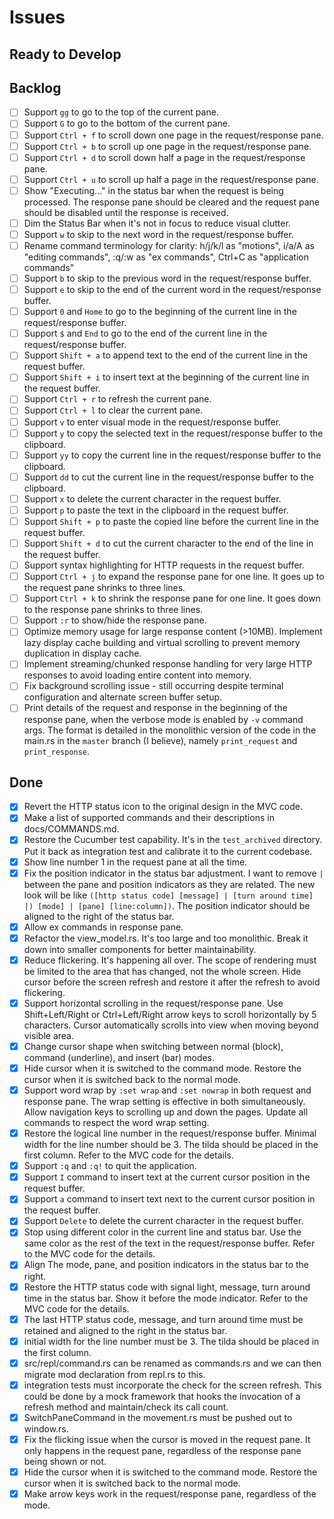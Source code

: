 # Issues

## Ready to Develop

## Backlog

- [ ] Support `gg` to go to the top of the current pane.
- [ ] Support `G` to go to the bottom of the current pane.
- [ ] Support `Ctrl + f` to scroll down one page in the request/response pane.
- [ ] Support `Ctrl + b` to scroll up one page in the request/response pane.
- [ ] Support `Ctrl + d` to scroll down half a page in the request/response pane.
- [ ] Support `Ctrl + u` to scroll up half a page in the request/response pane.
- [ ] Show "Executing..." in the status bar when the request is being processed. The response pane should be cleared and the request pane should be disabled until the response is received.
- [ ] Dim the Status Bar when it's not in focus to reduce visual clutter.
- [ ] Support `w` to skip to the next word in the request/response buffer.
- [ ] Rename command terminology for clarity: h/j/k/l as "motions", i/a/A as "editing commands", :q/:w as "ex commands", Ctrl+C as "application commands"
- [ ] Support `b` to skip to the previous word in the request/response buffer.
- [ ] Support `e` to skip to the end of the current word in the request/response buffer.
- [ ] Support `0` and `Home` to go to the beginning of the current line in the request/response buffer.
- [ ] Support `$` and `End` to go to the end of the current line in the request/response buffer.
- [ ] Support `Shift + a` to append text to the end of the current line in the request buffer.
- [ ] Support `Shift + i` to insert text at the beginning of the current line in the request buffer.
- [ ] Support `Ctrl + r` to refresh the current pane.
- [ ] Support `Ctrl + l` to clear the current pane.
- [ ] Support `v` to enter visual mode in the request/response buffer.
- [ ] Support `y` to copy the selected text in the request/response buffer to the clipboard.
- [ ] Support `yy` to copy the current line in the request/response buffer to the clipboard.
- [ ] Support `dd` to cut the current line in the request/response buffer to the clipboard.
- [ ] Support `x` to delete the current character in the request buffer.
- [ ] Support `p` to paste the text in the clipboard in the request buffer.
- [ ] Support `Shift + p` to paste the copied line before the current line in the request buffer.
- [ ] Support `Shift + d` to cut the current character to the end of the line in the request buffer.
- [ ] Support syntax highlighting for HTTP requests in the request buffer.
- [ ] Support `Ctrl + j` to expand the response pane for one line. It goes up to the request pane shrinks to three lines.
- [ ] Support `Ctrl + k` to shrink the response pane for one line. It goes down to the response pane shrinks to three lines.
- [ ] Support `:r` to show/hide the response pane.
- [ ] Optimize memory usage for large response content (>10MB). Implement lazy display cache building and virtual scrolling to prevent memory duplication in display cache.
- [ ] Implement streaming/chunked response handling for very large HTTP responses to avoid loading entire content into memory.
- [ ] Fix background scrolling issue - still occurring despite terminal configuration and alternate screen buffer setup.
- [ ] Print details of the request and response in the beginning of the response pane, when the verbose mode is enabled by `-v` command args. The format is detailed in the monolithic version of the code in the main.rs in the `master` branch (I believe), namely `print_request` and `print_response`.

## Done

- [x] Revert the HTTP status icon to the original design in the MVC code.
- [x] Make a list of supported commands and their descriptions in docs/COMMANDS.md.
- [x] Restore the Cucumber test capability. It's in the `test_archived` directory. Put it back as integration test and calibrate it to the current codebase.
- [x] Show line number 1 in the request pane at all the time.
- [x] Fix the position indicator in the status bar adjustment. I want to remove `|` between the pane and position indicators as they are related. The new look will be like `([http status code] [message] | [turn around time] |) [mode] | [pane] [line:column])`. The position indicator should be aligned to the right of the status bar.
- [x] Allow ex commands in response pane.
- [x] Refactor the view_model.rs. It's too large and too monolithic. Break it down into smaller components for better maintainability.
- [x] Reduce flickering. It's happening all over. The scope of rendering must be limited to the area that has changed, not the whole screen. Hide cursor before the screen refresh and restore it after the refresh to avoid flickering.
- [x] Support horizontal scrolling in the request/response pane. Use Shift+Left/Right or Ctrl+Left/Right arrow keys to scroll horizontally by 5 characters. Cursor automatically scrolls into view when moving beyond visible area.
- [x] Change cursor shape when switching between normal (block), command (underline), and insert (bar) modes.
- [x] Hide cursor when it is switched to the command mode. Restore the cursor when it is switched back to the normal mode.
- [x] Support word wrap by `:set wrap` and `:set nowrap` in both request and response pane. The wrap setting is effective in both simultaneously. Allow navigation keys to scrolling up and down the pages. Update all commands to respect the word wrap setting.
- [x] Restore the logical line number in the request/response buffer. Minimal width for the line number should be 3. The tilda should be placed in the first column. Refer to the MVC code for the details.
- [x] Support `:q` and `:q!` to quit the application.
- [x] Support `I` command to insert text at the current cursor position in the request buffer.
- [x] Support `a` command to insert text next to the current cursor position in the request buffer.
- [x] Support `Delete` to delete the current character in the request buffer.
- [x] Stop using different color in the current line and status bar. Use the same color as the rest of the text in the request/response buffer. Refer to the MVC code for the details.
- [x] Align The mode, pane, and position indicators in the status bar to the right.
- [x] Restore the HTTP status code with signal light, message, turn around time in the status bar. Show it before the mode indicator. Refer to the MVC code for the details.
- [x] The last HTTP status code, message, and turn around time must be retained and aligned to the right in the status bar.
- [x] initial width for the line number must be 3. The tilda should be placed in the first column.
- [x] src/repl/command.rs can be renamed as commands.rs and we can then migrate mod declaration from repl.rs to this.
- [x] integration tests must incorporate the check for the screen refresh. This could be done by a mock framework that hooks the invocation of a refresh method and maintain/check its call count.
- [x] SwitchPaneCommand in the movement.rs must be pushed out to window.rs.
- [x] Fix the flicking issue when the cursor is moved in the request pane. It only happens in the request pane, regardless of the response pane being shown or not.
- [x] Hide the cursor when it is switched to the command mode. Restore the cursor when it is switched back to the normal mode.
- [x] Make arrow keys work in the request/response pane, regardless of the mode.
